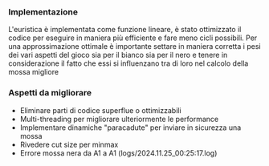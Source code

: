 ### Implementazione
L'euristica è implementata come funzione lineare, è stato ottimizzato il codice per eseguire in maniera più efficiente e fare meno cicli possibili. Per una approssimazione ottimale è importante settare in maniera corretta i pesi dei vari aspetti del gioco sia per il bianco sia per il nero e tenere in considerazione il fatto che essi si influenzano tra di loro nel calcolo della mossa migliore

### Aspetti da migliorare
- Eliminare parti di codice superflue o ottimizzabili
- Multi-threading per migliorare ulteriormente le performance
- Implementare dinamiche "paracadute" per inviare in sicurezza una mossa
- Rivedere cut size per minmax
- Errore mossa nera da A1 a A1 (logs/2024.11.25_00:25:17.log)
